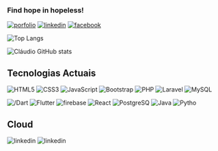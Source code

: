 ### Find hope in hopeless!

[![porfolio](https://img.shields.io/badge/Portfolio-255E63?style=for-the-badge&logo=About.me&logoColor=white)](https://portifolio-theta-sooty.vercel.app/)
[![linkedin](https://img.shields.io/badge/LinkedIn-0077B5?style=for-the-badge&logo=linkedin&logoColor=white)](https://www.linkedin.com/in/claudio-rufino-milonga/)
[![facebook](https://img.shields.io/badge/Facebook-1877F2?style=for-the-badge&logo=facebook&logoColor=white)](https://web.facebook.com/profile.php?id=100009091174303)


![Top Langs](https://github-readme-stats.vercel.app/api/top-langs/?username=ClaudioRufino)

![Cláudio GitHub stats](https://github-readme-stats.vercel.app/api?username=ClaudioRufino&show_icons=true&theme=radical)



## Tecnologias Actuais

![HTML5](https://img.shields.io/badge/HTML5-E34F26?style=for-the-badge&logo=html5&logoColor=white)
![CSS3](https://img.shields.io/badge/CSS3-1572B6?style=for-the-badge&logo=css3&logoColor=white)
![JavaScript](https://img.shields.io/badge/JavaScript-323330?style=for-the-badge&logo=javascript&logoColor=F7DF1E)
![Bootstrap](https://img.shields.io/badge/Bootstrap-563D7C?style=for-the-badge&logo=bootstrap&logoColor=white)
![PHP](https://img.shields.io/badge/PHP-777BB4?style=for-the-badge&logo=php&logoColor=white)
![Laravel](https://img.shields.io/badge/Laravel-FF2D20?style=for-the-badge&logo=laravel&logoColor=white)
![MySQL](https://img.shields.io/badge/MySQL-005C84?style=for-the-badge&logo=mysql&logoColor=white)

![/Dart](https://img.shields.io/badge/Dart-0175C2?style=for-the-badge&logo=dart&logoColor=white)
![Flutter](https://img.shields.io/badge/Flutter-02569B?style=for-the-badge&logo=flutter&logoColor=white)
![firebase](https://img.shields.io/badge/firebase-ffca28?style=for-the-badge&logo=firebase&logoColor=black)
![React](https://img.shields.io/badge/React-20232A?style=for-the-badge&logo=react&logoColor=61DAFB)
![PostgreSQ](https://img.shields.io/badge/PostgreSQL-316192?style=for-the-badge&logo=postgresql&logoColor=white)
![Java](https://img.shields.io/badge/Java-ED8B00?style=for-the-badge&logo=openjdk&logoColor=white)
![Pytho](https://img.shields.io/badge/Python-14354C?style=for-the-badge&logo=python&logoColor=whitefor-the-badge&logo=laravel&logoColor=whit)


## Cloud
![linkedin](https://img.shields.io/badge/Vercel-000000?style=for-the-badge&logo=vercel&logoColor=white)
![linkedin](https://img.shields.io/badge/Netlify-00C7B7?style=for-the-badge&logo=netlify&logoColor=white)


